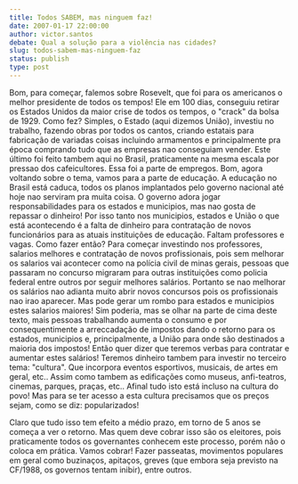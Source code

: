 ```yaml
---
title: Todos SABEM, mas ninguem faz!
date: 2007-01-17 22:00:00
author: victor.santos
debate: Qual a solução para a violência nas cidades?
slug: todos-sabem-mas-ninguem-faz
status: publish 
type: post
---
```


Bom, para começar, falemos sobre Rosevelt, que foi para os americanos o melhor presidente de todos os tempos! Ele em 100 dias, conseguiu retirar os Estados Unidos da maior crise de todos os tempos, o "crack" da bolsa de 1929. Como fez? Simples, o Estado (aqui dizemos União), investiu no trabalho, fazendo obras por todos os cantos, criando estatais para fabricação de variadas coisas incluindo armamentos e principalmente pra época comprando tudo que as empresas nao conseguiam vender. Este último foi feito tambem aqui no Brasil, praticamente na mesma escala por pressao dos cafeicultores. Essa foi a parte de empregos. Bom, agora voltando sobre o tema, vamos para a parte de educação. A educação no Brasil está caduca, todos os planos implantados pelo governo nacional até hoje nao serviram pra muita coisa. O governo adora jogar responsabilidades para os estados e municipios, mas nao gosta de repassar o dinheiro! Por isso tanto nos municipios, estados e União o que está acontecendo é a falta de dinheiro para contratação de novos funcionários para as atuais instituições de educação. Faltam professores e vagas. Como fazer então? Para começar investindo nos professores, salarios melhores e contratação de novos profissionais, pois sem melhorar os salarios vai acontecer como na polícia civil de minas gerais, pessoas que passaram no concurso migraram para outras instituições como policia federal entre outros por seguir melhores salários. Portanto se nao melhorar os salários nao adianta muito abrir novos concursos pois os profissionais nao irao aparecer. Mas pode gerar um rombo para estados e municipios estes salarios maiores! Sim poderia, mas se olhar na parte de cima deste texto, mais pessoas trabalhando aumenta o consumo e por consequentimente a arreccadação de impostos dando o retorno para os estados, municipios e, principalmente, a União para onde são destinados a maioria dos impostos! Então quer dizer que teremos verbas para contratar e aumentar estes salários! Teremos dinheiro tambem para investir no terceiro tema: "cultura". Que incorpora eventos esportivos, musicais, de artes em geral, etc.. Assim como tambem as edificações como museus, anfi-teatros, cinemas, parques, praças, etc.. Afinal tudo isto está incluso na cultura do povo! Mas para se ter acesso a esta cultura precisamos que os preços sejam, como se diz: popularizados!   

Claro que tudo isso tem efeito a médio prazo, em torno de 5 anos se começa a ver o retorno. Mas quem deve cobrar isso são os eleitores, pois praticamente todos os governantes conhecem este processo, porém não o coloca em prática. Vamos cobrar! Fazer passeatas, movimentos populares em geral como buzinaços, apitaços, greves (que embora seja previsto na CF/1988, os governos tentam inibir), entre outros.
